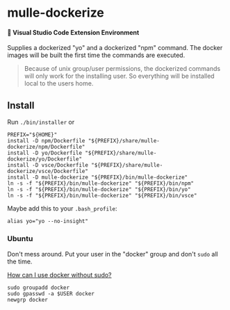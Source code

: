 # mulle-dockerize

#### 🔌 Visual Studio Code Extension Environment


Supplies a dockerized "yo" and a dockerized "npm" command. The docker images
will be built the first time the commands are executed.

> Because of unix group/user permissions, the dockerized commands will only
> work for the installing user. So everything will be installed local to the
> users home.

## Install

Run `./bin/installer` or

```
PREFIX="${HOME}"
install -D npm/Dockerfile "${PREFIX}/share/mulle-dockerize/npm/Dockerfile"
install -D yo/Dockerfile "${PREFIX}/share/mulle-dockerize/yo/Dockerfile"
install -D vsce/Dockerfile "${PREFIX}/share/mulle-dockerize/vsce/Dockerfile"
install -D mulle-dockerize "${PREFIX}/bin/mulle-dockerize"
ln -s -f "${PREFIX}/bin/mulle-dockerize" "${PREFIX}/bin/npm"
ln -s -f "${PREFIX}/bin/mulle-dockerize" "${PREFIX}/bin/yo"
ln -s -f "${PREFIX}/bin/mulle-dockerize" "${PREFIX}/bin/vsce"
```

Maybe add this to your `.bash_profile`:

```
alias yo="yo --no-insight"
```

### Ubuntu

Don't mess around. Put your user in the "docker" group and don't `sudo`
all the time.

[How can I use docker without sudo?](https://askubuntu.com/questions/477551/how-can-i-use-docker-without-sudo)

```
sudo groupadd docker
sudo gpasswd -a $USER docker
newgrp docker
```
